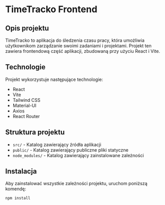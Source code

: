 # TimeTracko Frontend

## Opis projektu

TimeTracko to aplikacja do śledzenia czasu pracy, która umożliwia użytkownikom zarządzanie swoimi zadaniami i projektami. Projekt ten zawiera frontendową część aplikacji, zbudowaną przy użyciu React i Vite.

## Technologie

Projekt wykorzystuje następujące technologie:

- React
- Vite
- Tailwind CSS
- Material-UI
- Axios
- React Router

## Struktura projektu

- `src/` - Katalog zawierający źródła aplikacji
- `public/` - Katalog zawierający publiczne pliki statyczne
- `node_modules/` - Katalog zawierający zainstalowane zależności

## Instalacja

Aby zainstalować wszystkie zależności projektu, uruchom poniższą komendę:

```sh
npm install
